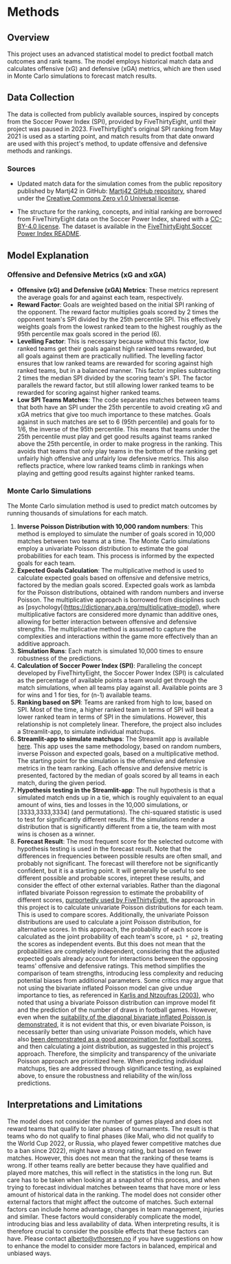 # Methods

## Overview

This project uses an advanced statistical model to predict football match outcomes and rank teams. The model employs historical match data and calculates offensive (xG) and defensive (xGA) metrics, which are then used in Monte Carlo simulations to forecast match results.

## Data Collection

The data is collected from publicly available sources, inspired by concepts from the Soccer Power Index (SPI), provided by FiveThirtyEight, until their project was paused in 2023. FiveThirtyEight's original SPI ranking from May 2021 is used as a starting point, and match results from that date onward are used with this project's method, to update offensive and defensive methods and rankings.

### Sources
- Updated match data for the simulation comes from the public repository published by Martj42 in GitHub: <a href="https://github.com/martj42/international_results" target="_blank">Martj42 GitHub repository</a>, shared under the <a href="https://github.com/martj42/international_results/blob/master/LICENSE" target="_blank">Creative Commons Zero v1.0 Universal license</a>.

- The structure for the ranking, concepts, and initial ranking are borrowed from FiveThirtyEight data on the Soccer Power Index, shared with a <a href="https://github.com/fivethirtyeight/data/blob/master/LICENSE" target="_blank">CC-BY-4.0 license</a>. The dataset is available in the <a href="https://github.com/fivethirtyeight/data/blob/master/soccer-spi/README.md" target="_blank">FiveThirtyEight Soccer Power Index README</a>.


## Model Explanation

### Offensive and Defensive Metrics (xG and xGA)
- **Offensive (xG) and Defensive (xGA) Metrics**: These metrics represent the average goals for and against each team, respectively.
- **Reward Factor**: Goals are weighted based on the initial SPI ranking of the opponent. The reward factor multiplies goals scored by 2 times the opponent team's SPI divided by the 25th percentile SPI. This effectively weights goals from the lowest ranked team to the highest roughly as the 95th percentile max goals scored in the period (6).
- **Levelling Factor**: This is necessary because without this factor, low ranked teams get their goals against high ranked teams rewarded, but all goals against them are practically nullified. The levelling factor ensures that low ranked teams are rewarded for scoring against high ranked teams, but in a balanced manner. This factor implies subtracting 2 times the median SPI divided by the scoring team's SPI. The factor parallels the reward factor, but still allowing lower ranked teams to be rewarded for scoring against higher ranked teams.
- **Low SPI Teams Matches**: The code separates matches between teams that both have an SPI under the 25th percentile to avoid creating xG and xGA metrics that give too much importance to these matches. Goals against in such matches are set to 6 (95th percentile) and goals for to 1/6, the inverse of the 95th percentile. This means that teams under the 25th percentile must play and get good results against teams ranked above the 25th percentile, in order to make progress in the ranking. This avoids that teams that only play teams in the bottom of the ranking get unfairly high offensive and unfairly low defensive metrics. This also reflects practice, where low ranked teams climb in rankings when playing and getting good results against highter ranked teams.

### Monte Carlo Simulations
The Monte Carlo simulation method is used to predict match outcomes by running thousands of simulations for each match.

1. **Inverse Poisson Distribution with 10,000 random numbers**: This method is employed to simulate the number of goals scored in 10,000 matches between two teams at a time. The Monte Carlo simulations employ a univariate Poisson distribution to estimate the goal probabilities for each team. This process is informed by the expected goals for each team.
2. **Expected Goals Calculation**: The multiplicative method is used to calculate expected goals based on offensive and defensive metrics, factored by the median goals scored. Expected goals work as lambda for the Poisson distributions, obtained with random numbers and inverse Poisson. The multiplicative approach is borrowed from disciplines such as [psychology[(https://dictionary.apa.org/multiplicative-model), where multiplicative factors are considered more dynamic than additive ones, allowing for better interaction between offensive and defensive strengths. The multiplicative method is assumed to capture the complexities and interactions within the game more effectively than an additive approach.
3. **Simulation Runs**: Each match is simulated 10,000 times to ensure robustness of the predictions.
4. **Calculation of Soccer Power Index (SPI)**: Paralleling the concept developed by FiveThirtyEight, the Soccer Power Index (SPI) is calculated as the percentage of available points a team would get through the match simulations, when all teams play against all. Available points are 3 for wins and 1 for ties, for (n-1) available teams.
5. **Ranking based on SPI**: Teams are ranked from high to low, based on SPI. Most of the time, a higher ranked team in terms of SPI will beat a lower ranked team in terms of SPI in the simulations. However, this relationship is not completely linear. Therefore, the project also includes a Streamlit-app, to simulate individual matchups.
6. **Streamlit-app to simulate matchups**: The Streamlit app is available <a href="https://footballpredictor.streamlit.app/" target="_blank">here</a>. This app uses the same methodology, based on random numbers, inverse Poisson and expected goals, based on a multiplicative method. The starting point for the simulation is the offensive and defensive metrics in the team ranking. Each offensive and defensive metric is presented, factored by the median of goals scored by all teams in each match, during the given period.
7. **Hypothesis testing in the Streamlit-app**: The null hypothesis is that a simulated match ends up in a tie, which is roughly equivalent to an equal amount of wins, ties and losses in the 10,000 simulations, or [3333,3333,3334] (and permutations). The chi-squared statistic is used to test for significantly different results. If the simulations render a distribution that is significantly different from a tie, the team with most wins is chosen as a winner.
8. **Forecast Result**: The most frequent score for the selected outcome with hypothesis testing is used in the forecast result. Note that the differences in frequencies between possible results are often small, and probably not significant. The forecast will therefore not be significantly confident, but it is a starting point. It will generally be useful to see different possible and probable scores, intepret these results, and consider the effect of other external variables. Rather than the diagonal inflated bivariate Poisson regression to estimate the probability of different scores, [purportedly used by FiveThirtyEight](https://fivethirtyeight.com/features/its-brazils-world-cup-to-lose/), the approach in this project is to calculate univariate Poisson distributions for each team. This is used to compare scores. Additionally, the univariate Poisson distributions are used to calculate a joint Poisson distribution, for alternative scores. In this approach, the probability of each score is calculated as the joint probability of each team's score, `p1 * p2`, treating the scores as independent events. But this does not mean that the probabilities are completely independent, considering that the adjusted expected goals already account for interactions between the opposing teams' offensive and defensive ratings. This method simplifies the comparison of team strengths, introducing less complexity and reducing potential biases from additional parameters.
Some critics may argue that not using the bivariate inflated Poisson model can give undue importance to ties, as referenced in [Karlis and Ntzoufras (2003)](https://doi.org/10.1111/1467-9884.00366), who noted that using a bivariate Poisson distribution can improve model fit and the prediction of the number of draws in football games. However, even when the [suitability of the diagonal bivariate inflated Poisson is demonstrated](https://www.jstor.org/stable/43965722), it is not evident that this, or even bivariate Poisson, is necessarily better than using univariate Poisson models, which have also [been demonstrated as a good approximation for football scores](https://doi.org/10.1111/j.1467-9574.1982.tb00782.x), and then calculating a joint distribution, as suggested in this project's approach. Therefore, the simplicity and transparency of the univariate Poisson approach are prioritized here. When predicting individual matchups, ties are addressed through significance testing, as explained above, to ensure the robustness and reliability of the win/loss predictions.

## Interpretations and Limitations
The model does not consider the number of games played and does not reward teams that qualify to later phases of tournaments. The result is that teams who do not qualify to final phases (like Mali, who did not qualify to the World Cup 2022, or Russia, who played fewer competitive matches due to a ban since 2022), might have a strong rating, but based on fewer matches. However, this does not mean that the ranking of these teams is wrong. If other teams really are better because they have qualified and played more matches, this will reflect in the statistics in the long run. But care has to be taken when looking at a snapshot of this process, and when trying to forecast individual matches between teams that have more or less amount of historical data in the ranking. The model does not consider other external factors that might affect the outcome of matches. Such external factors can include home advantage, changes in team management, injuries and similar. These factors would considerably complicate the model, introducing bias and less availability of data. When interpreting results, it is therefore crucial to consider the possible effects that these factors can have. Please contact alberto@vthoresen.no if you have suggestions on how to enhance the model to consider more factors in balanced, empirical and unbiased ways.
